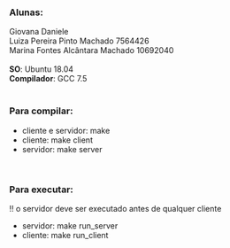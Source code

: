 <h3>Alunas:</h3>
Giovana Daniele<br>
Luiza Pereira Pinto Machado		7564426<br>
Marina Fontes Alcântara Machado		10692040<br>
<br>
<b>SO</b>: Ubuntu 18.04<br>
<b>Compilador</b>: GCC 7.5<br>
<br>
<h3>Para compilar:</h3>
<ul>
	<li>cliente e servidor: make</li>
	<li>cliente: make client</li>
	<li>servidor: make server</li>
</ul>
<br>
<h3>Para executar:</h3>
!! o servidor deve ser executado antes de qualquer cliente
<ul>
	<li>servidor: make run_server</li>
	<li>cliente: make run_client</li>
</ul>

